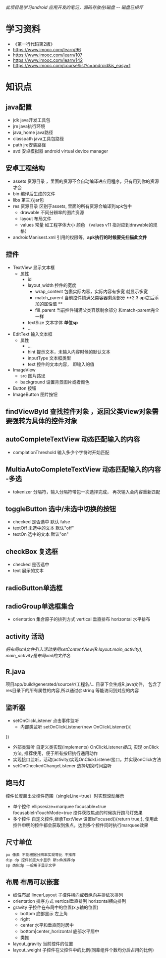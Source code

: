 *此项目是学习android 应用开发的笔记，源码存放在I磁盘 -- 磁盘已损坏*
# 学习资料
- 《第一行代码第2版》
- https://www.imooc.com/learn/96
- https://www.imooc.com/learn/107
- https://www.imooc.com/learn/142
- https://www.imooc.com/course/list?c=android&is_easy=1
# 知识点

## java配置
- jdk java开发工具包
- jre  java执行环境
- java_home java路径
- classpath java工具包路径
- path jre安装路径
- avd 安卓模拟器 android virtual device manager

## 安卓工程结构
- assets 资源目录 ，里面的资源不会自动编译进应用程序，只有用到你的资源才会
- bin  编译后生成的文件
- libs 第三方jar包
- res 资源目录 区别于assets, 里面的所有资源会编译到apk包中
    - drawable 不同分辨率的图片资源
    - layout 布局文件
    - values 常量 如工程字体大小 颜色 （values v11 指对应到drawable的规格）
- androidManisest.xml 引用的权限等，**apk执行的时候要先扫描此文件**
## 控件
- TextView 显示文本框
    - 属性
        - id
        - layout_width 控件的宽度
            - wrap_content 包裹实际内容，实际内容有多宽 就显示多宽
            - match_parent 当前控件铺满父类容器剩余部分 **2.3 api之后添加的属性值 **
            - fill_parent 当前控件铺满父类容器剩余部分 和match-parent完全一样
        - textSize 文本字体 **单位sp**
        - ...
- EditText 输入文本框
    - 属性
        - ...
        - hint 提示文本，未输入内容时候的默认文本
        - inputType 文本框类型
        - text 控件的文本内容， 即输入的值
- ImageView
    - src 图片路迳
    - background 设置背景图片或者颜色
- Button 按钮
- ImageButton 图片按钮
## findViewById 查找控件对象 ，返回父类View对象需要强转为具体的控件对象
## autoCompleteTextView 动态匹配输入的内容
- complationThreshold 输入多少个字符时开始匹配
## MultiaAutoCompleteTextView 动态匹配输入的内容 -多选
- tokenizer 分隔符，输入分隔符带包一次选择完成， 再次输入会内容重新匹配
## toggleButton 选中/未选中切换的按钮
- checked 是否选中 默认 false
- textOff 未选中的文本 默认"off"
- textOn 选中的文本  默认"on"
## checkBox 复选框
- checked 是否选中
- text 展示的文本
## radioButton单选框
## radioGroup单选框集合
- orientation 集合原子的排列方式 vertical 垂直排布 horizontal 水平排布
## activity 活动
*把布局xml文件引入活动使用setContentView(R.layout.main_activity), main_activity是布局xml的文件名*
## R.java
项目app/build/generated/source/r/工程名/... 目录下会生成R.java文件， 包含了res目录下的所有属性的内容,所以通过@string 等能访问到对应的内容
## 监听器
- setOnClickListener 点击事件监听
    - 内部类监听
      setOnClickListener(new OnClickListener(){

})
- 外部类监听 自定义类实现(implements) OnClickListener*接口*, 实现 onClick方法, 推荐使用，便于所有按钮执行通用动作
- 实现接口监听，活动(activity)实现OnClickListener接口，并实现onClick方法
- setOnCheckedChangeListener 选择切换时间监听
## 跑马灯
控件长度超出父控件范围（singleLine=true）时实现滚动展示
- 单个控件 ellipsesize=marquee focusable=true focusableInTouchMode=true 控件获取焦点的时候执行跑马灯效果
- 多个控件 自定义控件,继承TextView 设置isFocused(){return true;}, 使用此控件申明的控件都会获取到焦点，达到多个控件同时执行marquee效果
## 尺寸单位
	px 像素 不能根据分辨率实现等比 不推荐 
	dip dp 控件长度大小显示 新sdk推荐dp
	sp 类似dp 一般用于显示文字
## 布局 布局可以嵌套
- 线性布局 linearLayout   子控件横向或者纵向并排依次排列
- orientation 排序方式 vertical垂直排列 horizontal横向排列
- gravity 子控件在布局中的位置(x,y轴的位置)
    - bottom 底部显示 左上角
    - right
    - center   水平和垂直同时居中
    - bottom|center_horizontal 底部水平居中
    - 类推
- layout_gravity 当前控件的位置
- layout_weight 子控件在父控件中的比例(同辈组件个数均分后占用的比例)
